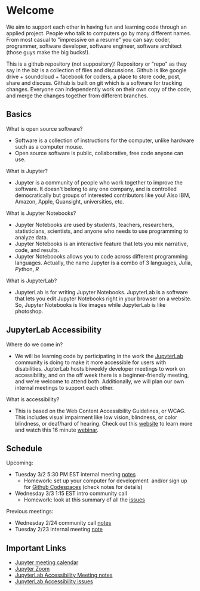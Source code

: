 # Welcome

We aim to support each other in having fun and learning code through an applied project. People who talk to computers go by many different names. From most casual to "impressive on a resume" you can say: coder, programmer, software developer, software engineer, software architect (those guys make the big bucks!).  

This is a github repository (not suppository)! Repository or "repo" as they say in the biz is a collection of files and discussions. Github is like google drive + soundcloud + facebook for coders, a place to store code, post, share and discuss. Github is built on git which is a software for tracking changes. Everyone can independently work on their own copy of the code, and merge the changes together from different branches. 

## Basics 

What is open source software? 
* Software is a collection of instructions for the computer, unlike hardware such as a computer mouse.
* Open source software is public, collaborative, free code anyone can use.

What is Jupyter?
* Jupyter is a community of people who work together to improve the software. It doesn't belong to any one company, and is controlled democratically but groups of interested contributors like you! Also IBM, Amazon, Apple, Quansight, universities, etc.

What is Jupyter Notebooks?
* Jupyter Notebooks are used by students, teachers, researchers, statisticians, scientists, and anyone who needs to use programming to analyze data.
* Jupyter Notebooks is an interactive feature that lets you mix narrative, code, and results.
* Jupyter Noteboooks allows you to code across different programming languages. Actually, the name Jupyter is a combo of 3 languages, *Ju*lia, *Pyt*hon, *R*

What is JupyterLab?
* JupyterLab is for writing Jupyter Notebooks. JupyterLab is a software that lets you edit Jupyter Notebooks right in your browser on a website. So, Jupyter Notebooks is like images while JupyterLab is like photoshop.

## JupyterLab Accessibility 

Where do we come in?
* We will be learning code by participating in the work the [JupyterLab](https://github.com/jupyterlab/jupyterlab) community is doing to make it more accessible for users with disabilities. JupterLab hosts biweekly developer meetings to work on accessibility, and on the off week there is a beginner-friendly meeting, and we're welcome to attend both. Additionally, we will plan our own internal meetings to support each other. 

What is accessibility?
* This is based on the Web Content Accessibility Guidelines, or WCAG. This includes visual impairment like low vision, blindness, or color blindness, or deaf/hard of hearing. Check out this [website](https://www.a11yproject.com/) to learn more and watch this 16 minute [webinar](https://mawconsultingllc.com/webinars/webinar-intro-to-accessibility/).

## Schedule

Upcoming:
* Tuesday 3/2 5:30 PM EST internal meeting [notes](https://github.com/saulshanabrook/jupyterlab-accessibility/discussions/8)
    *   Homework: set up your computer for development  and/or sign up for [Github Codespaces](https://github.com/features/codespaces) (check notes for details)
* Wednesday 3/3 1:15 EST intro community call
    *   Homework: look at this summary of all the [issues](https://github.com/jupyterlab/jupyterlab/pull/9399)

Previous meetings:
*   Wednesday 2/24 community call [notes](https://github.com/jupyterlab/team-compass/issues/98#issuecomment-786314705)
*   Tuesday 2/23 internal meeting [note](https://github.com/saulshanabrook/jupyterlab-accessibility/discussions/1)

## Important Links

*   [Jupyter meeting calendar](https://jupyter.readthedocs.io/en/latest/community/content-community.html#jupyter-community-meetings)
*   [Jupyter Zoom](https://zoom.us/my/jovyan?pwd=c0JZTHlNdS9Sek9vdzR3aTJ4SzFTQT09)
*   [JupyterLab Accessibility Meeting notes](https://github.com/jupyterlab/team-compass/issues/98)
*   [JupyterLab Accessibility issues](https://github.com/jupyterlab/jupyterlab/issues?q=is%3Aopen+is%3Aissue+label%3Atag%3AAccessibility)
